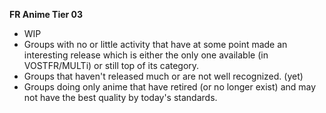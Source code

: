 <!-- markdownlint-disable MD041-->
**FR Anime Tier 03**<br>

- WIP
- Groups with no or little activity that have at some point made an interesting release which is either the only one available (in VOSTFR/MULTi) or still top of its category.
- Groups that haven't released much or are not well recognized. (yet)
- Groups doing only anime that have retired (or no longer exist) and may not have the best quality by today's standards.
<!-- markdownlint-enable MD041-->
